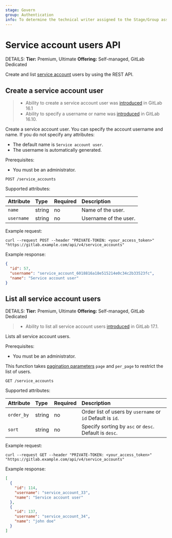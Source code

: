 ```yaml
---
stage: Govern
group: Authentication
info: To determine the technical writer assigned to the Stage/Group associated with this page, see https://handbook.gitlab.com/handbook/product/ux/technical-writing/#assignments
---
```


# Service account users API

DETAILS:
**Tier:** Premium, Ultimate
**Offering:** Self-managed, GitLab Dedicated

Create and list [service account](../user/profile/service_accounts.md) users by using the REST API.

## Create a service account user

> - Ability to create a service account user was [introduced](https://gitlab.com/gitlab-org/gitlab/-/issues/406782) in GitLab 16.1
> - Ability to specify a username or name was [introduced](https://gitlab.com/gitlab-org/gitlab/-/merge_requests/144841) in GitLab 16.10.

Create a service account user. You can specify the account username and name. If you do not specify any attributes:

- The default name is `Service account user`.
- The username is automatically generated.

Prerequisites:

- You must be an administrator.

```plaintext
POST /service_accounts
```

Supported attributes:

| Attribute  | Type   | Required | Description |
|:-----------|:-------|:---------|:------------|
| `name`     | string | no       | Name of the user. |
| `username` | string | no       | Username of the user. |

Example request:

```shell
curl --request POST --header "PRIVATE-TOKEN: <your_access_token>" "https://gitlab.example.com/api/v4/service_accounts"
```

Example response:

```json
{
  "id": 57,
  "username": "service_account_6018816a18e515214e0c34c2b33523fc",
  "name": "Service account user"
}
```

## List all service account users

DETAILS:
**Tier:** Premium, Ultimate
**Offering:** Self-managed, GitLab Dedicated

> - Ability to list all service account users [introduced](https://gitlab.com/gitlab-org/gitlab/-/issues/416729) in GitLab 17.1.

Lists all service account users.

Prerequisites:

- You must be an administrator.

This function takes [pagination parameters](rest/index.md#offset-based-pagination) `page` and `per_page` to restrict the
list of users.

```plaintext
GET /service_accounts
```

Supported attributes:

| Attribute  | Type   | Required | Description |
|:-----------|:-------|:---------|:------------|
| `order_by` | string | no       | Order list of users by `username` or `id` Default is `id`. |
| `sort`     | string | no       | Specify sorting by `asc` or `desc`. Default is `desc`. |

Example request:

```shell
curl --request GET --header "PRIVATE-TOKEN: <your_access_token>" "https://gitlab.example.com/api/v4/service_accounts"
```

Example response:

```json
[
  {
    "id": 114,
    "username": "service_account_33",
    "name": "Service account user"
  },
  {
    "id": 137,
    "username": "service_account_34",
    "name": "john doe"
  }
]
```

